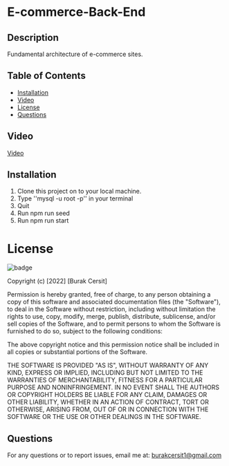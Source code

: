 # E-commerce-Back-End

## Description

 Fundamental architecture of e-commerce sites.


## Table of Contents

- [Installation](#installation)
- [Video](#Video)
- [License](#license)
- [Questions](#questions)


## Video
[Video](https://app.castify.com/view/1a770ba6-6394-4f00-b0a0-8209cbcd2457)

## Installation

1. Clone this project on to your local machine.
2. Type ''mysql -u root -p'' in your terminal
3. Quit
4. Run npm run seed
5. Run npm run start

# License

![badge](https://img.shields.io/badge/license-MIT-orange)
   
Copyright (c) [2022] [Burak Cersit]

Permission is hereby granted, free of charge, to any person obtaining a copy of this software and associated documentation files (the "Software"), to deal in the Software without restriction, including without limitation the rights to use, copy, modify, merge, publish, distribute, sublicense, and/or sell copies of the Software, and to permit persons to whom the Software is furnished to do so, subject to the following conditions:

The above copyright notice and this permission notice shall be included in all copies or substantial portions of the Software.

THE SOFTWARE IS PROVIDED "AS IS", WITHOUT WARRANTY OF ANY KIND, EXPRESS OR IMPLIED, INCLUDING BUT NOT LIMITED TO THE WARRANTIES OF MERCHANTABILITY, FITNESS FOR A PARTICULAR PURPOSE AND NONINFRINGEMENT. IN NO EVENT SHALL THE AUTHORS OR COPYRIGHT HOLDERS BE LIABLE FOR ANY CLAIM, DAMAGES OR OTHER LIABILITY, WHETHER IN AN ACTION OF CONTRACT, TORT OR OTHERWISE, ARISING FROM, OUT OF OR IN CONNECTION WITH THE SOFTWARE OR THE USE OR OTHER DEALINGS IN THE SOFTWARE.


## Questions

For any questions or to report issues, email me at: burakcersit1@gmail.com
